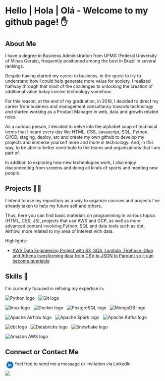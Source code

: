 ﻿# Hello | Hola | Olá - Welcome to my github page! ✋

## About Me 
I have a degree in Business Administration from UFMG (Federal University of Minas Gerais), frequently positioned among the best in Brazil in several rankings. 

Despite having started my career in business, in the quest to try to understand how I could help generate more value for society, I realized halfway through that most of the challenges to unlocking the creation of additional value today involve technology somehow.

For this reason, at the end of my graduation, in 2018, I decided to direct my career from business and management consultancy towards technology and started working as a Product Manager in web, data and growth related roles. 

As a curious person, I decided to delve into the alphabet soup of technical terms that I heard every day like HTML, CSS, Javascript, SQL, Python, CI/CD, staging, deploy, etc and create my own github to develop my projects and immerse yourself more and more in technology. And, in this way, to be able to better contribute to the teams and organizations that I am part of.

In addition to exploring how new technologies work, I also enjoy disconnecting from screens and doing all kinds of sports and meeting new people.


## Projects 👨‍💻
I intend to use my repository as a way to organize courses and projects I've already taken to help my future self and others.

Thus, here you can find basic materials on programming in various topics (HTML, CSS, JS), projects that use AWS and GCP, as well as more advanced content involving Python, SQL and data tools such as dbt, Airflow, more related to my area of interest with data.

Highlights:
- [AWS Data Engineering Project with S3, SQS, Lambda, Firehose, Glue and Athena transforming data from CSV to JSON to Parquet so it can become queriable ](https://github.com/mcanabrava/data-engineering-aws-mba-fiap)

## Skills 🔎
I'm currently focused in refining my expertise in: 

<img src="https://img.shields.io/badge/Python-282C34?logo=python" alt="Python logo" title="Python" height="25" /> &nbsp;
<img src="https://img.shields.io/badge/Git-282C34?logo=git" alt="Git logo" title="Git" height="25" /> &nbsp;

<img src="https://img.shields.io/badge/linux-282C34?logo=linux" alt="linux logo" title="linux" height="25" /> &nbsp;
<img src="https://img.shields.io/badge/Docker-282C34?logo=docker" alt="Docker logo" title="Docker" height="25" /> &nbsp;
<img src="https://img.shields.io/badge/SQL-282C34?logo=PostgreSQL" alt="PostgreSQL logo" title="PostgreSQL" height="25" /> &nbsp;
<img src="https://img.shields.io/badge/NoSQL-282C34?logo=MongoDB" alt="MongoDB logo" title="MongoDB" height="25" /> &nbsp;

<img src="https://img.shields.io/badge/Apache Airflow-282C34?logo=Apache Airflow&logoColor=F7DF1E" alt="Apache Airflow logo" title="Apache Airflow" height="25" /> &nbsp;
<img src="https://img.shields.io/badge/Apache Spark-282C34?logo=Apache Spark&logoColor=fc4e03" alt="Apache Spark logo" title="Apache Spark" height="25" /> &nbsp;
<img src="https://img.shields.io/badge/Kafka-282C34?logo=Apache Kafka&logoColor=050005" alt="Apache Kafka logo" title="Apache Kafka" height="25" /> &nbsp;

<img src="https://img.shields.io/badge/dbt-282C34?logo=dbt" alt="dbt logo" title="dbt logo" height="25" /> &nbsp;
<img src="https://img.shields.io/badge/Databricks-282C34?logo=Databricks" alt="Databricks logo" title="Databricks" height="25" /> &nbsp;
<img src="https://img.shields.io/badge/Snowflake-282C34?logo=Snowflake" alt="Snowflake logo" title="Snowflake logo" height="25" /> &nbsp;

<img src="https://img.shields.io/badge/AWS-282C34?logo=Amazon AWS&logoColor=fc4e03" alt="Amazon AWS logo" title="Amazon AWS" height="25" /> &nbsp;



## Connect or Contact Me
Feel free to send me a message or invitation via LinkedIn <a href="https://www.linkedin.com/in/marcelo-canabrava-de-andrade-959165b2/">
    <img align="left" alt="Marcelo's LinkedIn" width="30px" src="https://raw.githubusercontent.com/PHTF92/PHTF92/master/images/linkedIn.png" />
  </a>

![](https://komarev.com/ghpvc/?username=mcanabrava&color=green)
